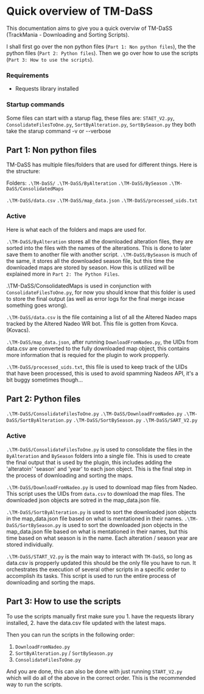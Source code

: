 # Quick overview of TM-DaSS

This documentation aims to give you a quick overviw of TM-DaSS (TrackMania - Downloading and Sorting Scripts).

I shall first go over the non python files (`Part 1: Non python files`), the the python files (`Part 2: Python files`).
Then we go over how to use the scripts (`Part 3: How to use the scripts`).

### Requirements

- Requests library installed


### Startup commands

Some files can start with a starup flag, these files are:
`STAET_V2.py`,
`ConsolidateFilesToOne.py`,
`SortByAlteration.py`,
`SortBySeason.py`
they both take the starup command -v or --verbose


## Part 1: Non python files

TM-DaSS has multiple files/folders that are used for different things. Here is the structure:

Folders:
`.\TM-DaSS/`
`.\TM-DaSS/ByAlteration`
`.\TM-DaSS/BySeason`
`.\TM-DaSS/ConsolidatedMaps`

`.\TM-DaSS/data.csv`
`.\TM-DaSS/map_data.json`
`.\TM-DaSS/processed_uids.txt`

### Active

Here is what each of the folders and maps are used for.

`.\TM-DaSS/ByAlteration` stores all the downloaded alteration files, they are sorted into the files with the names of the alterations. This is done to later save them to another file with another script.
`.\TM-DaSS/BySeason` is much of the same, it stores all the downloaded season file, but this time the downloaded maps are stored by season.
How this is utilized will be explained more in `Part 2: The Python Files`.

.\TM-DaSS/ConsolidatedMaps is used in conjunction with `ConsolidateFilesToOne.py`, for now you should know that this folder is used to store the final output (as well as error logs for the final merge incase something goes wrong).

`.\TM-DaSS/data.csv` is the file containing a list of all the Altered Nadeo maps tracked by the Altered Nadeo WR bot. This file is gotten from Kovca. (Kovacs).

`.\TM-DaSS/map_data.json`, after running `DownloadFromNadeo.py`, the UIDs from data.csv are converted to the fully downloaded map object, this contains more information that is requied for the plugin to work propperly.

`.\TM-DaSS/processed_uids.txt`, this file is used to keep track of the UIDs that have been processed, this is used to avoid spamming Nadeos API, it's a bit buggy sometimes though...


## Part 2: Python files

`.\TM-DaSS/ConsolidateFilesToOne.py`
`.\TM-DaSS/DownloadFromNadeo.py`
`.\TM-DaSS/SortByAlteration.py`
`.\TM-DaSS/SortBySeason.py`
`.\TM-DaSS/SART_V2.py`

### Active

`.\TM-DaSS/ConsolidateFilesToOne.py` is used to consolidate the files in the `ByAlteration` and `BySeason` folders into a single file. This is used to create the final output that is used by the plugin, this includes adding the 'alteratoin' 'season' and 'year' to each json object. This is the final step in the process of downloading and sorting the maps.

`.\TM-DaSS/DownloadFromNadeo.py` is used to download map files from Nadeo. This script uses the UIDs from `data.csv` to download the map files. The downloaded json objects are sotred in the map_data.json file.

`.\TM-DaSS/SortByAlteration.py` is used to sort the downloaded json objects in the map_data.json file based on what is mentationed in their names.
`.\TM-DaSS/SortBySeason.py` is used to sort the downloaded json objects in the map_data.json file based on what is mentationed in their names, but this time based on what season is in the name.
Each alteration / season year are stored individually.

`.\TM-DaSS/START_V2.py` is the main way to interact with `TM-DaSS`, so long as data.csv is propperly updated this should be the only file you have to run. It orchestrates the execution of several other scripts in a specific order to accomplish its tasks. This script is used to run the entire process of downloading and sorting the maps.


## Part 3: How to use the scripts

To use the scripts manually first make sure you 1. have the requests library installed, 2. have the data.csv file updated with the latest maps.

Then you can run the scripts in the following order:

1. `DownloadFromNadeo.py`
2. `SortByAlteration.py` / `SortBySeason.py`
3. `ConsolidateFilesToOne.py`

And you are done, this can also be done with just running `START_V2.py` which will do all of the above in the correct order. This is the recommended way to run the scripts.